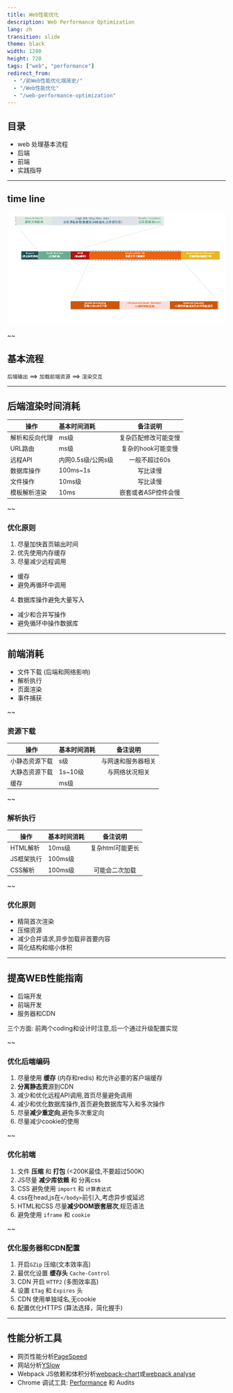 ```yaml
---
title: Web性能优化
description: Web Performance Optimization
lang: zh
transition: slide
theme: black
width: 1280
height: 720
tags: ["web", "performance"]
redirect_from:
  - "/前Web性能优化端简史/"
  - "/Web性能优化"  
  - "/web-performance-optimization"
---
```



## 目录

* web 处理基本流程
* 后端
* 前端
* 实践指导

--------

## time line
![](/assets/img/web-performance-optimization/web_timeline.png)


~~

## 基本流程

`后端输出` ==> `加载前端资源` ==> `渲染交互`

--------------------------
## 后端渲染时间消耗

| 操作           | 基本时间消耗       | 备注说明             |
| -------------- | :----------------- | :------------------: |
| 解析和反向代理 | ms级               | 复杂匹配修改可能变慢 |
| URL路由        | ms级               | 复杂的hook可能变慢   |
| 远程API        | 内网0.5s级/公网s级 | 一般不超过60s        |
| 数据库操作     | 100ms~1s           | 写比读慢             |
| 文件操作       | 10ms级             | 写比读慢             |
| 模板解析渲染   | 10ms               | 嵌套或者ASP控件会慢  |

~~
### 优化原则

1. 尽量加快首页输出时间
2. 优先使用内存缓存
3. 尽量减少远程调用
  * 缓存
  * 避免再循环中调用
4. 数据库操作避免大量写入
  * 减少和合并写操作
  * 避免循环中操作数据库


--------------------------
## 前端消耗

* 文件下载 (后端和网络影响)
* 解析执行 
* 页面渲染
* 事件捕获

~~
### 资源下载

| 操作           | 基本时间消耗 | 备注说明           |
| -------------- | :----------- | :----------------: |
| 小静态资源下载 | s级          | 与网速和服务器相关 |
| 大静态资源下载 | 1s~10级      | 与网络状况相关     |
| 缓存           | ms级         |                    |

~~

### 解析执行

| 操作       | 基本时间消耗 | 备注说明         |
| ---------- | :----------- | :--------------: |
| HTML解析   | 10ms级       | 复杂html可能更长 |
| JS框架执行 | 100ms级      |                  |
| CSS解析    | 100ms级      | 可能会二次加载   |

~~
### 优化原则

* 精简首次渲染
* 压缩资源
* 减少合并请求,异步加载非首要内容
* 简化结构和缩小体积


----

## 提高WEB性能指南

* 后端开发
* 前端开发
* 服务器和CDN

三个方面: 前两个coding和设计时注意,后一个通过升级配置实现

~~

### 优化后端编码

1. 尽量使用 **缓存** (内存和redis) 和允许必要的客户端缓存
2. **分离静态资**源到CDN
3. 减少和优化远程API调用,首页尽量避免调用
4. 减少和优化数据库操作,首页避免数据库写入和多次操作
5. 尽量**减少重定向**,避免多次重定向
6. 尽量减少cookie的使用

~~

### 优化前端

1. 文件 **压缩** 和 **打包** (<200K最佳,不要超过500K)
2. JS尽量 **减少库依赖** 和 分离css
3. CSS 避免使用 `import` 和 `计算表达式`
4. css在head,js在`</body>`前引入,考虑异步或延迟
5. HTML和CSS 尽量**减少DOM嵌套层次**,规范语法
6. 避免使用 `iframe` 和 `cookie`

~~

### 优化服务器和CDN配置

1. 开启`GZip` 压缩(文本效率高)
2. 最优化设置 **缓存头** `Cache-Control`
3. CDN 开启 `HTTP2` (多图效率高)
4. 设置 `ETag` 和 `Expires` 头
5. CDN 使用单独域名,无cookie 
6. 配置优化HTTPS (算法选择，简化握手)

-----
## 性能分析工具

* 网页性能分析[PageSpeed](https://developers.google.com/speed/pagespeed/)
* 网站分析[YSlow](http://yslow.org/)
* Webpack JS依赖和体积分析[webpack-chart](http://alexkuz.github.io/webpack-chart/)或[webpack analyse](http://webpack.github.io/analyse/)
* Chrome 调试工具: [Performance](https://developers.google.com/web/tools/chrome-devtools/evaluate-performance/) 和 Audits
